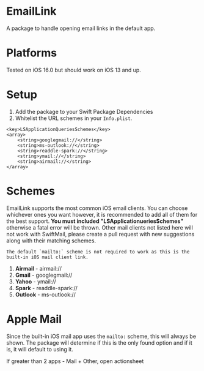 # EmailLink
A package to handle opening email links in the default app.

# Platforms
Tested on iOS 16.0 but should work on iOS 13 and up.

# Setup
1. Add the package to your Swift Package Dependencies
2. Whitelist the URL schemes in your `Info.plist`. 
```
<key>LSApplicationQueriesSchemes</key>
<array>
    <string>googlegmail://</string>
    <string>ms-outlook://</string>
    <string>readdle-spark://</string>
    <string>ymail://</string>
    <string>airmail://</string>
</array>
```

# Schemes
EmailLink supports the most common iOS email clients. You can choose whichever ones you want however, it is recommended to add all of them for the best support. **You must included "LSApplicationueriesSchemes"** otherwise a fatal error will be thrown. Other mail clients not listed here will not work with SwiftMail, please create a pull request with new suggestions along with their matching schemes.
    
    The default `mailto:` scheme is not required to work as this is the built-in iOS mail client link.

1. **Airmail** - airmail://
2. **Gmail** - googlegmail://
3. **Yahoo** - ymail://
4. **Spark** - readdle-spark://
5. **Outlook** - ms-outlook:// 

# Apple Mail
Since the built-in iOS mail app uses the `mailto:` scheme, this will always be shown. The package will determine if this is the only found option and if it is, it will default to using it.


If greater than 2 apps - Mail + Other, open actionsheet
